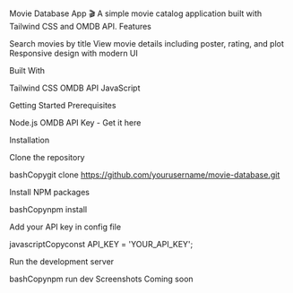 Movie Database App 🎬
A simple movie catalog application built with Tailwind CSS and OMDB API.
Features

Search movies by title
View movie details including poster, rating, and plot
Responsive design with modern UI

Built With

Tailwind CSS
OMDB API
JavaScript

Getting Started
Prerequisites

Node.js
OMDB API Key - Get it here

Installation

Clone the repository

bashCopygit clone https://github.com/yourusername/movie-database.git

Install NPM packages

bashCopynpm install

Add your API key in config file

javascriptCopyconst API_KEY = 'YOUR_API_KEY';

Run the development server

bashCopynpm run dev
Screenshots
Coming soon
